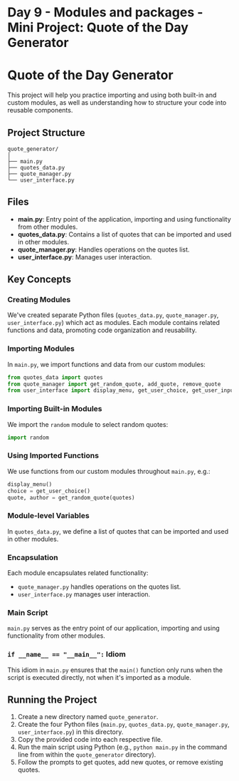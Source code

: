 # Day 9 - Modules and packages - Mini Project: Quote of the Day Generator

# Quote of the Day Generator

This project will help you practice importing and using both built-in and custom modules, as well as understanding how to structure your code into reusable components.

## Project Structure

```
quote_generator/
│
├── main.py
├── quotes_data.py
├── quote_manager.py
└── user_interface.py
```

## Files

- **main.py**: Entry point of the application, importing and using functionality from other modules.
- **quotes_data.py**: Contains a list of quotes that can be imported and used in other modules.
- **quote_manager.py**: Handles operations on the quotes list.
- **user_interface.py**: Manages user interaction.

## Key Concepts

### Creating Modules

We've created separate Python files (`quotes_data.py`, `quote_manager.py`, `user_interface.py`) which act as modules. Each module contains related functions and data, promoting code organization and reusability.

### Importing Modules

In `main.py`, we import functions and data from our custom modules:

```python
from quotes_data import quotes
from quote_manager import get_random_quote, add_quote, remove_quote
from user_interface import display_menu, get_user_choice, get_user_input
```

### Importing Built-in Modules

We import the `random` module to select random quotes:

```python
import random
```

### Using Imported Functions

We use functions from our custom modules throughout `main.py`, e.g.:

```python
display_menu()
choice = get_user_choice()
quote, author = get_random_quote(quotes)
```

### Module-level Variables

In `quotes_data.py`, we define a list of quotes that can be imported and used in other modules.

### Encapsulation

Each module encapsulates related functionality:

- `quote_manager.py` handles operations on the quotes list.
- `user_interface.py` manages user interaction.

### Main Script

`main.py` serves as the entry point of our application, importing and using functionality from other modules.

### `if __name__ == "__main__":` Idiom

This idiom in `main.py` ensures that the `main()` function only runs when the script is executed directly, not when it's imported as a module.

## Running the Project

1. Create a new directory named `quote_generator`.
2. Create the four Python files (`main.py`, `quotes_data.py`, `quote_manager.py`, `user_interface.py`) in this directory.
3. Copy the provided code into each respective file.
4. Run the main script using Python (e.g., `python main.py` in the command line from within the `quote_generator` directory).
5. Follow the prompts to get quotes, add new quotes, or remove existing quotes.
